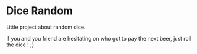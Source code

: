 # Dice Random

Little project about random dice.

If you and you friend are hesitating on who got to pay the next beer, just roll the dice ! ;)
